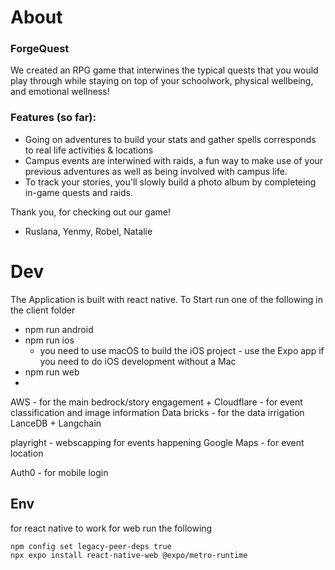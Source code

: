 # About
### ForgeQuest
We created an RPG game that interwines the typical quests that you would play through while staying on top of your schoolwork, physical wellbeing, and emotional wellness!

### Features (so far):
- Going on adventures to build your stats and gather spells corresponds to real life activities & locations
- Campus events are interwined with raids, a fun way to make use of your previous adventures as well as being involved with campus life.
- To track your stories, you'll slowly build a photo album by completeing in-game quests and raids.

Thank you,
for checking out our game!

- Ruslana, Yenmy, Robel, Natalie


# Dev

The Application is built with react native. To Start run one of the following in the client folder

- npm run android
- npm run ios
  - you need to use macOS to build the iOS project - use the Expo app if you need to do iOS development without a Mac
- npm run web
-

AWS - for the main bedrock/story engagement + Cloudflare - for event classification and image information
Data bricks - for the data irrigation LanceDB + Langchain

playright - webscapping for events happening
Google Maps - for event location

Auth0 - for mobile login

## Env
for react native to work for web run the following

```
npm config set legacy-peer-deps true
npx expo install react-native-web @expo/metro-runtime
```

